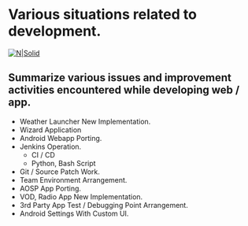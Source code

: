 # Various situations related to development.

[![N|Solid](https://cldup.com/dTxpPi9lDf.thumb.png)](https://github.com/aidenkoog)

## Summarize various issues and improvement activities encountered while developing web / app.

- Weather Launcher New Implementation.
- Wizard Application
- Android Webapp Porting.
- Jenkins Operation.
  - CI / CD
  - Python, Bash Script
- Git / Source Patch Work.
- Team Environment Arrangement.
- AOSP App Porting.
- VOD, Radio App New Implementation.
- 3rd Party App Test / Debugging Point Arrangement.
- Android Settings With Custom UI.
